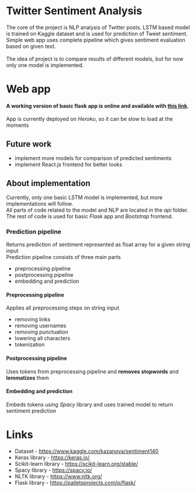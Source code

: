 # Twitter Sentiment Analysis

The core of the project is NLP analysis of Twitter posts. LSTM based model is trained on Kaggle dataset and is used 
for prediction of Tweet sentiment. Simple web app uses complete pipeline which 
gives sentiment evaluation based on given text.
<br>
<br>
The idea of project is to compare results of different models, but for now only one model is implemented.

# Web app

#### A working version of basic flask app is online and available with [this link](https://twitter-sentiment-analysis-app.herokuapp.com/).
App is currently deployed on _Heroku_, so it can be slow to load at the moments
## Future work
- implement more models for comparison of predicted sentiments
- implement React.js frontend for better looks

## About implementation

Currently, only one basic LSTM model is implemented, but more implementations will follow.
<br>All parts of code related to the model and NLP are located in the _api_ folder. The rest of code is used
for basic _Flask_ app and _Bootstrap_ frontend.
### Prediction pipeline
Returns prediction of sentiment represented as float array for a given string input<br>
Prediction pipeline consists of three main parts
- preprocessing pipeline
- postprocessing pipeline
- embedding and prediction

#### Preprocessing pipeline

Applies all preprocessing steps on string input
- removing links
- removing usernames
- removing punctuation
- lowering all characters
- tokenization

#### Postprocessing pipeline
Uses tokens from preprocessing pipeline and **removes stopwords** and **lemmatizes** them

#### Embedding and prediction
Embeds tokens using _Spacy_ library and uses trained model to return sentiment prediction

# Links
- Dataset - https://www.kaggle.com/kazanova/sentiment140
- Keras library - https://keras.io/
- Scikit-learn library - https://scikit-learn.org/stable/
- Spacy library - https://spacy.io/
- NLTK library - https://www.nltk.org/
- Flask library - https://palletsprojects.com/p/flask/
